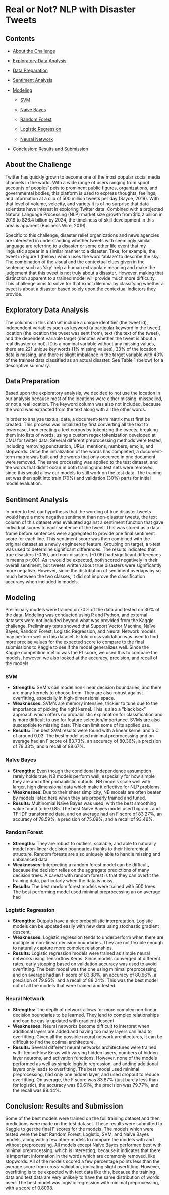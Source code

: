 # Real or Not? NLP with Disaster Tweets

## Contents
* [About the Challenge](https://github.com/ChristopherBryla/MachineLearningProject#about-the-challenge)

* [Exploratory Data Analysis](https://github.com/ChristopherBryla/MachineLearningProject#exploratory-data-analysis)

* [Data Preparation](https://github.com/ChristopherBryla/MachineLearningProject#data-preparation)

* [Sentiment Analysis](https://github.com/ChristopherBryla/MachineLearningProject#sentiment-analysis)

* [Modeling](https://github.com/ChristopherBryla/MachineLearningProject#modeling)

  * [SVM](https://github.com/ChristopherBryla/MachineLearningProject#svm)

  * [Naïve Bayes](https://github.com/ChristopherBryla/MachineLearningProject#na%C3%AFve-bayes)

  * [Random Forest](https://github.com/ChristopherBryla/MachineLearningProject#random-forest)

  * [Logistic Regression](https://github.com/ChristopherBryla/MachineLearningProject#logistic-regression)

  * [Neural Network](https://github.com/ChristopherBryla/MachineLearningProject#neural-network)

* [Conclusion: Results and Submission](https://github.com/ChristopherBryla/MachineLearningProject#conclusion-results-and-submission)

## About the Challenge 
Twitter has quickly grown to become one of the most popular social media channels in
the world. With a wide range of users ranging from spoof accounts of peoples’ pets to prominent
public figures, organizations, and governmental bodies, this platform is used to express thoughts,
feelings, and information at a clip of 500 million tweets per day (Sayce, 2019). With that level
of volume, velocity, and variety it is of no surprise that data scientists have interest in exploring
Twitter data. Combined with a projected Natural Language Processing (NLP) market size
growth from $10.2 billion in 2019 to $26.4 billion by 2024, the timeliness of skill development
in this area is apparent (Business Wire, 2019).

Specific to this challenge, disaster relief organizations and news agencies are interested in
understanding whether tweets with seemingly similar language are referring to a disaster or some
other life event that my linguistic appear in a similar manner to a disaster. Take, for example,
the tweet in Figure 1 (below) which uses the word ‘ablaze’ to describe the sky. The combination
of the visual and the contextual clues given in the sentence such as ‘sky’ help a human
extrapolate meaning and make the judgement that this tweet is not truly about a disaster.
However, making that distinction apparent to a trained model will provide much more difficulty.
This challenge aims to solve for that exact dilemma by classifying whether a tweet is about a
disaster based solely upon the contextual indictors they provide. 

## Exploratory Data Analysis 
The columns in this dataset include a unique identifier (the tweet id), independent
variables such as keyword (a particular keyword in the tweet), location (the location the tweet
was sent from), text (the text of the tweet), and the dependent variable target (denotes whether
the tweet is about a real disaster or not). ID is a nominal variable without any missing values,
there are 221 unique key words (1% missing values), 33% of the location data is missing, and
there is slight imbalance in the target variable with 43% of the trainset data classified as an actual
disaster. See Table 1 (below) for a descriptive summary.

## Data Preparation
Based upon the exploratory analysis, we decided to not use the location in our analysis
because most of the locations were either missing, misspelled, or not a real location. The
keyword column was also not included, because the word was extracted from the text along with
all the other words.

In order to analyze textual data, a document-term matrix must first be created. This
process was initialized by first converting all the text to lowercase, then creating a text corpus by
tokenizing the tweets, breaking them into lists of words, using a custom regex tokenization
developed at CMU for twitter data. Several different preprocessing methods were tested,
including removing punctuation, URLs, mentions, numbers, emojis, and stopwords. Once the
initialization of the words has completed, a document-term matrix was built and the words that
only occurred in one document were removed. The same processing was applied to the test
dataset, and the words that didn’t occur in both training and test sets were removed, since this
would allow our models to still work on the test data. The training set was then split into train
(70%) and validation (30%) parts for initial model evaluation.

## Sentiment Analysis
In order to test our hypothesis that the wording of true disaster tweets would have a more
negative sentiment than non-disaster tweets, the text column of this dataset was evaluated against
a sentiment function that gave individual scores to each sentence of the tweet. This was stored as
a data frame before sentences were aggregated to provide one final sentiment score for each line.
This sentiment score was then combined with the original dataset as a newly engineered feature.
Grouping on target, a t-test was used to determine significant differences. The results indicated
that true disasters (-0.15), and non-disasters (-0.06) had significant differences in means p<.001.
As it would be expected, both scored negatively in their overall sentiment, but tweets written
about true disasters were significantly more negative. However, since the distribution of
sentiment overlaps by so much between the two classes, it did not improve the
classification accuracy when included in models.

## Modeling
Preliminary models were trained on 70% of the data and tested on 30% of the data.
Modeling was conducted using R and Python, and external datasets were not included beyond
what was provided from the Kaggle challenge.
Preliminary tests showed that Support Vector Machine, Naïve Bayes, Random Forest,
Logistic Regression, and Neural Network models may perform well on this dataset. 5-fold cross
validation was used to find more precise values for the expected score to compare to the final
submissions to Kaggle to see if the model generalizes well. Since the Kaggle competition metric
was the F1 score, we used this to compare the models, however, we also looked at the accuracy,
precision, and recall of the models.

### SVM
* **Strengths:** SVM's can model non-linear decision boundaries, and there are many kernels to
choose from. They are also robust against overfitting, especially in high-dimensional space.
* **Weaknesses:** SVM's are memory intensive, trickier to tune due to the importance of picking the
right kernel. This is also a “black box” approach which offers no probabilistic explanation for
classification and is more difficult to use for feature selection/importance. SVMs are also
susceptible to missing data. This can limit some of its applied use.
* **Results:** The best SVM results were found with a linear kernel and a C of around 0.03. The best
model used minimal preprocessing and on average had an F score of 83.73%, an accuracy of
80.36%, a precision of 79.33%, and a recall of 88.67%.

### Naïve Bayes
* **Strengths:** Even though the conditional independence assumption rarely holds true, NB models
perform well, especially for how simple they are and offer probabilistic outputs. NB models
scale well with larger, high dimensional data which make it effective for NLP problems.
* **Weaknesses:** Due to their sheer simplicity, NB models are often beaten by models listed here
when they are properly trained and tuned.
* **Results:** Multinomial Naïve Bayes was used, with the best smoothing value found to be 0.85.
The best Naïve Bayes model used bigrams and TF-IDF transformed data, and on average had an
F score of 83.27%, an accuracy of 78.59%, a precision of 75.09%, and a recall of 93.46%.

### Random Forest 
* **Strengths:** They are robust to outliers, scalable, and able to naturally model non-linear decision
boundaries thanks to their hierarchical structure. Random forests are also uniquely able to handle
missing and unbalanced data.
* **Weaknesses:** Interpreting a random forest model can be difficult, because the decision relies on
the aggregate predictions of many decision trees. A caveat with random forest is that they can
overfit the training data, particularly when the data is noisy.
* **Results:** The best random forest models were trained with 500 trees. The best performing model
used minimal preprocessing an on average had

### Logistic Regression
* **Strengths:** Outputs have a nice probabilistic interpretation. Logistic models can be updated
easily with new data using stochastic gradient descent.
* **Weaknesses:** Logistic regression tends to underperform when there are multiple or non-linear
decision boundaries. They are not flexible enough to naturally capture more complex
relationships.
* **Results:** Logistic regression models were trained as simple neural networks using Tensorflow
Keras. Since models converged at different rates, early stopping based on validation accuracy
was used to avoid overfitting. The best model was the one using minimal preprocessing, and on
average had an F score of 83.88%, an accuracy of 80.66%, a precision of 79.95%, and a recall of
88.24%. This was the best model out of all the models that were trained and tested.

### Neural Network 
* **Strengths:** The depth of network allows for more complex non-linear decision boundaries to be
learned. They lend to complex relationships and can be easily updated with gradient descent.
* **Weaknesses:** Neural networks become difficult to interpret when additional layers are added and
having too many layers can lead to overfitting. Given all the possible neural network
architectures, it can be difficult to find the optimal architecture.
* **Results:** Several different neural networks architectures were trained with TensorFlow Keras
with varying hidden layers, numbers of hidden layer neurons, and activation functions. However,
none of the models performed as well as simple logistic regression, and adding additional layers
only leads to overfitting. The best model used minimal preprocessing, had only one hidden layer,
and used dropout to reduce overfitting. On average, the F score was 83.87% (just barely less than
for logistic), the accuracy was 80.61%, the precision was 79.77%, and the recall was 88.44%.

## Conclusion: Results and Submission 
Some of the best models were trained on the full training dataset and then predictions
were made on the test dataset. These results were submitted to Kaggle to get the final F scores
for the models. The models which were tested were the best Random Forest, Logistic, SVM, and
Naïve Bayes models, along with a few other models to compare the models with and without
preprocessing. All models except Naïve Bayes performed best with minimal preprocessing,
which is interesting, because it indicates that there is important information in the words which
are commonly removed, like stopwords. All of the models scored a few percentage points less
than the average score from cross-validation, indicating slight overfitting. However, overfitting is
to be expected with text data like this, because the training data and test data are very unlikely to 
have the same distribution of words used. The best model was logistic regression with minimal
preprocessing, with a score of 0.8098.










